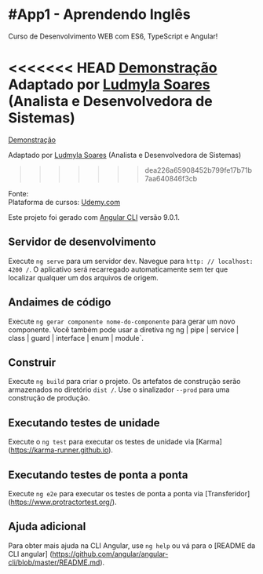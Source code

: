 # #App1 - Aprendendo Inglês
 Curso de Desenvolvimento WEB com ES6, TypeScript e Angular!

<<<<<<< HEAD
<a href="https://app1-ludmyla-soares.s3-website.us-east-2.amazonaws.com">Demonstração</a>
Adaptado por <a href="https:/www.ludmylasoares.site">Ludmyla Soares</a> (Analista e Desenvolvedora de Sistemas)
=======
<a href="https://app1.ludmylasoares.site">Demonstração</a></br>

Adaptado por <a href="https//ludmylasoares.site">Ludmyla Soares</a> (Analista e Desenvolvedora de Sistemas)
>>>>>>> dea226a65908452b799fe17b71b7aa640846f3cb

Fonte: </br>
Plataforma de cursos: <a href="https:/www.udemy.com">Udemy.com</a> </br>

Este projeto foi gerado com [Angular CLI](https://github.com/angular/angular-cli) versão 9.0.1.

## Servidor de desenvolvimento

Execute `ng serve` para um servidor dev. Navegue para `http: // localhost: 4200 /`. O aplicativo será recarregado automaticamente sem ter que localizar qualquer um dos arquivos de origem.

## Andaimes de código

Execute `ng gerar componente nome-do-componente` para gerar um novo componente. Você também pode usar a diretiva ng ng | pipe | service | class | guard | interface | enum | module`.

## Construir

Execute `ng build` para criar o projeto. Os artefatos de construção serão armazenados no diretório `dist /`. Use o sinalizador `--prod` para uma construção de produção.

## Executando testes de unidade

Execute o `ng test` para executar os testes de unidade via [Karma] (https://karma-runner.github.io).

## Executando testes de ponta a ponta

Execute `ng e2e` para executar os testes de ponta a ponta via [Transferidor] (https://www.protractortest.org/).

## Ajuda adicional

Para obter mais ajuda na CLI Angular, use `ng help` ou vá para o [README da CLI angular] (https://github.com/angular/angular-cli/blob/master/README.md).
